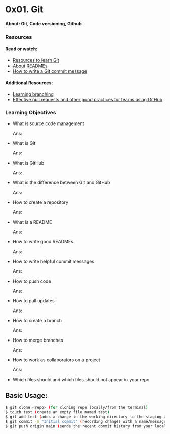 # 0x01. Git

#### About: Git, Code versioning, Github

### Resources
#### Read or watch:
* [Resources to learn Git](https://docs.github.com/en/get-started/quickstart/set-up-git)
* [About READMEs](https://docs.github.com/en/repositories/managing-your-repositorys-settings-and-features/customizing-your-repository/about-readmes)
* [How to write a Git commit message](https://cbea.ms/git-commit/)
#### Additional Resources:
* [Learning branching](https://learngitbranching.js.org/)
* [Effective pull requests and other good practices for teams using GitHub](https://codeinthehole.com/tips/pull-requests-and-other-good-practices-for-teams-using-github/)

### Learning Objectives
- What is source code management
  <p>Ans: </p>
- What is Git
  <p>Ans: </p>
- What is GitHub
  <p>Ans: </p>
- What is the difference between Git and GitHub
  <p>Ans: </p>
- How to create a repository
  <p>Ans: </p>
- What is a README
  <p>Ans: </p>
- How to write good READMEs
  <p>Ans: </p>
- How to write helpful commit messages
  <p>Ans: </p>
- How to push code
  <p>Ans: </p>
- How to pull updates
  <p>Ans: </p>
- How to create a branch
  <p>Ans: </p>
- How to merge branches
  <p>Ans: </p>
- How to work as collaborators on a project
  <p>Ans: </p
- Which files should and which files should not appear in your repo

## Basic Usage:
```bash
$ git clone <repo> (for cloning repo locally/from the terminal)
$ touch test (create an empty file named test)
$ git add test (adds a change in the working directory to the staging area)
$ git commit -m "Initial commit" (recording changes with a name/message)
$ git push origin main (sends the recent commit history from your local repository to GitHub)
```
  
